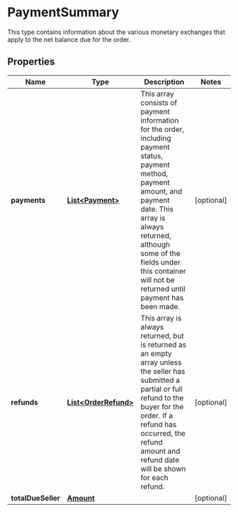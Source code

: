 

# PaymentSummary

This type contains information about the various monetary exchanges that apply to the net balance due for the order.

## Properties

Name | Type | Description | Notes
------------ | ------------- | ------------- | -------------
**payments** | [**List&lt;Payment&gt;**](Payment.md) | This array consists of payment information for the order, including payment status, payment method, payment amount, and payment date. This array is always returned, although some of the fields under this container will not be returned until payment has been made. |  [optional]
**refunds** | [**List&lt;OrderRefund&gt;**](OrderRefund.md) | This array is always returned, but is returned as an empty array unless the seller has submitted a partial or full refund to the buyer for the order. If a refund has occurred, the refund amount and refund date will be shown for each refund. |  [optional]
**totalDueSeller** | [**Amount**](Amount.md) |  |  [optional]



